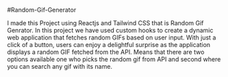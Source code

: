 #Random-Gif-Generator

I made this Project using Reactjs and Tailwind CSS that is Random Gif Genrator.
In this project we have used custom hooks to create a dynamic web application that fetches random GIFs based on user input. 
With just a click of a button, users can enjoy a delightful surprise as the application displays a random GIF fetched from the  API.
Means that there are two options available one who picks the random gif from API and second where you can search any gif with its name.
